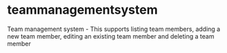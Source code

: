 # teammanagementsystem
Team management system - This supports listing team members, adding a new team member, editing an existing team member and deleting a team member
